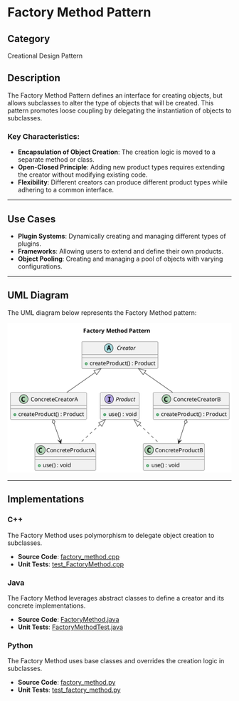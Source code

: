 
# Factory Method Pattern

## Category
Creational Design Pattern

## Description
The Factory Method Pattern defines an interface for creating objects, but allows subclasses to alter the type of objects that will be created. This pattern promotes loose coupling by delegating the instantiation of objects to subclasses.

### Key Characteristics:
- **Encapsulation of Object Creation**: The creation logic is moved to a separate method or class.
- **Open-Closed Principle**: Adding new product types requires extending the creator without modifying existing code.
- **Flexibility**: Different creators can produce different product types while adhering to a common interface.

---

## Use Cases
- **Plugin Systems**: Dynamically creating and managing different types of plugins.
- **Frameworks**: Allowing users to extend and define their own products.
- **Object Pooling**: Creating and managing a pool of objects with varying configurations.

---

## UML Diagram
The UML diagram below represents the Factory Method pattern:

![UML Diagram](factory_method.png)

---

## Implementations

### **C++**
The Factory Method uses polymorphism to delegate object creation to subclasses.

- **Source Code**: [factory_method.cpp](./cpp/factory_method.cpp)
- **Unit Tests**: [test_FactoryMethod.cpp](./cpp/test_FactoryMethod.cpp)

### **Java**
The Factory Method leverages abstract classes to define a creator and its concrete implementations.

- **Source Code**: [FactoryMethod.java](./java/FactoryMethod.java)
- **Unit Tests**: [FactoryMethodTest.java](./java/FactoryMethodTest.java)

### **Python**
The Factory Method uses base classes and overrides the creation logic in subclasses.

- **Source Code**: [factory_method.py](./python/factory_method.py)
- **Unit Tests**: [test_factory_method.py](./python/test_factory_method.py)
